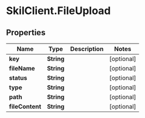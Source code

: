 # SkilClient.FileUpload

## Properties

Name | Type | Description | Notes
------------ | ------------- | ------------- | -------------
**key** | **String** |  | [optional] 
**fileName** | **String** |  | [optional] 
**status** | **String** |  | [optional] 
**type** | **String** |  | [optional] 
**path** | **String** |  | [optional] 
**fileContent** | **String** |  | [optional] 


